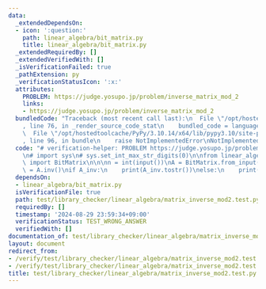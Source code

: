 ```yaml
---
data:
  _extendedDependsOn:
  - icon: ':question:'
    path: linear_algebra/bit_matrix.py
    title: linear_algebra/bit_matrix.py
  _extendedRequiredBy: []
  _extendedVerifiedWith: []
  _isVerificationFailed: true
  _pathExtension: py
  _verificationStatusIcon: ':x:'
  attributes:
    PROBLEM: https://judge.yosupo.jp/problem/inverse_matrix_mod_2
    links:
    - https://judge.yosupo.jp/problem/inverse_matrix_mod_2
  bundledCode: "Traceback (most recent call last):\n  File \"/opt/hostedtoolcache/PyPy/3.10.14/x64/lib/pypy3.10/site-packages/onlinejudge_verify/documentation/build.py\"\
    , line 76, in _render_source_code_stat\n    bundled_code = language.bundle(\n\
    \  File \"/opt/hostedtoolcache/PyPy/3.10.14/x64/lib/pypy3.10/site-packages/onlinejudge_verify/languages/python.py\"\
    , line 96, in bundle\n    raise NotImplementedError\nNotImplementedError\n"
  code: "# verification-helper: PROBLEM https://judge.yosupo.jp/problem/inverse_matrix_mod_2\n\
    \n# import sys\n# sys.set_int_max_str_digits(0)\n\nfrom linear_algebra.bit_matrix\
    \ import BitMatrix\n\n\nn = int(input())\nA = BitMatrix.from_input(n, n)\nA_inv\
    \ = A.inv()\nif A_inv:\n    print(A_inv.tostr())\nelse:\n    print(-1)\n"
  dependsOn:
  - linear_algebra/bit_matrix.py
  isVerificationFile: true
  path: test/library_checker/linear_algebra/matrix_inverse_mod2.test.py
  requiredBy: []
  timestamp: '2024-08-29 23:59:34+09:00'
  verificationStatus: TEST_WRONG_ANSWER
  verifiedWith: []
documentation_of: test/library_checker/linear_algebra/matrix_inverse_mod2.test.py
layout: document
redirect_from:
- /verify/test/library_checker/linear_algebra/matrix_inverse_mod2.test.py
- /verify/test/library_checker/linear_algebra/matrix_inverse_mod2.test.py.html
title: test/library_checker/linear_algebra/matrix_inverse_mod2.test.py
---
```

